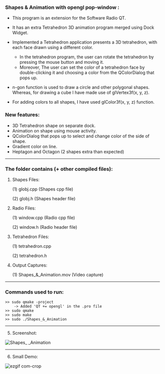 ### Shapes & Animation with opengl pop-window : 

- This program is an extension for the Software Radio QT.
- It has an extra Tetrahedron 3D animation program merged using Dock Widget. 
- Implemented a Tetrahedron application presents a 3D tetrahedron, with each face drawn using a different color. 
        
        
    - In the tetrahedron program, the user can rotate the tetrahedron by pressing the mouse button and moving it. 
    - Moreover, The user can set the color of a tetrahedron face by double-clicking it and choosing a color from the QColorDialog that pops up.
- n-gon function is used to draw a circle and other polygonal shapes. Whereas, for drawing a cube I have made use of glVertex3f(x, y, z). 
- For adding colors to all shapes, I have used glColor3f(x, y, z) function.

### New features:

- 3D Tetrahedron shape on separate dock.
- Animation on shape using mouse activity.
- QColorDialog that pops up to select and change color of the side of shape.
- Gradient color on line.
- Heptagon and Octagon (2 shapes extra than expected)

----------------------------------------------
### The folder contains (+ other compiled files): 


1. Shapes Files:
    
    (1) globj.cpp (Shapes cpp file)

    (2) globj.h (Shapes header file)


2. Radio Files:

    (1) window.cpp (Radio cpp file)

    (2) window.h (Radio header file)

3. Tetrahedron Files:

    (1) tetrahedron.cpp

    (2) tetrahedron.h

4. Output Captures:
    
    (1) Shapes_&_Animation.mov (Video capture)

----------------------------------------------
### Commands used to run:

    >> sudo qmake -project
        -> Added 'QT += opengl' in the .pro file
    >> sudo qmake
    >> sudo make
    >> sudo ./Shapes_&_Animation

----------------------------------------------
5. Screenshot:

![Shapes_ _Animation](https://user-images.githubusercontent.com/51350594/85618013-c7c76480-b625-11ea-9934-67c78d67a429.png)

----------------------------------------------

6. Small Demo: 

![ezgif com-crop](https://user-images.githubusercontent.com/51350594/85618302-31477300-b626-11ea-9296-b736f912dec7.gif)